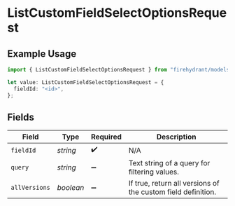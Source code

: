 # ListCustomFieldSelectOptionsRequest

## Example Usage

```typescript
import { ListCustomFieldSelectOptionsRequest } from "firehydrant/models/operations";

let value: ListCustomFieldSelectOptionsRequest = {
  fieldId: "<id>",
};
```

## Fields

| Field                                                        | Type                                                         | Required                                                     | Description                                                  |
| ------------------------------------------------------------ | ------------------------------------------------------------ | ------------------------------------------------------------ | ------------------------------------------------------------ |
| `fieldId`                                                    | *string*                                                     | :heavy_check_mark:                                           | N/A                                                          |
| `query`                                                      | *string*                                                     | :heavy_minus_sign:                                           | Text string of a query for filtering values.                 |
| `allVersions`                                                | *boolean*                                                    | :heavy_minus_sign:                                           | If true, return all versions of the custom field definition. |
